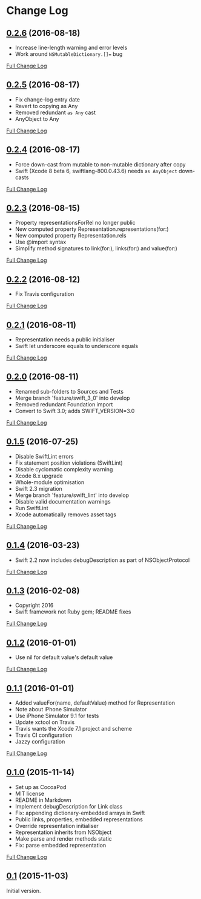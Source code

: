 # Change Log

## [0.2.6](https://github.com/royratcliffe/hypertextapplicationlanguage/tree/0.2.6) (2016-08-18)

- Increase line-length warning and error levels
- Work around `NSMutableDictionary.[]=` bug

[Full Change Log](https://github.com/royratcliffe/hypertextapplicationlanguage/compare/0.2.5...0.2.6)

## [0.2.5](https://github.com/royratcliffe/hypertextapplicationlanguage/tree/0.2.5) (2016-08-17)

- Fix change-log entry date
- Revert to copying as Any
- Removed redundant `as Any` cast
- AnyObject to Any

[Full Change Log](https://github.com/royratcliffe/hypertextapplicationlanguage/compare/0.2.4...0.2.5)

## [0.2.4](https://github.com/royratcliffe/hypertextapplicationlanguage/tree/0.2.4) (2016-08-17)

- Force down-cast from mutable to non-mutable dictionary after copy
- Swift (Xcode 8 beta 6, swiftlang-800.0.43.6) needs `as AnyObject` down-casts

[Full Change Log](https://github.com/royratcliffe/hypertextapplicationlanguage/compare/0.2.3...0.2.4)

## [0.2.3](https://github.com/royratcliffe/hypertextapplicationlanguage/tree/0.2.3) (2016-08-15)

- Property representationsForRel no longer public
- New computed property Representation.representations(for:)
- New computed property Representation.rels
- Use @import syntax
- Simplify method signatures to link(for:), links(for:) and value(for:)

[Full Change Log](https://github.com/royratcliffe/hypertextapplicationlanguage/compare/0.2.2...0.2.3)

## [0.2.2](https://github.com/royratcliffe/hypertextapplicationlanguage/tree/0.2.2) (2016-08-12)

- Fix Travis configuration

[Full Change Log](https://github.com/royratcliffe/hypertextapplicationlanguage/compare/0.2.1...0.2.2)

## [0.2.1](https://github.com/royratcliffe/hypertextapplicationlanguage/tree/0.2.1) (2016-08-11)

- Representation needs a public initialiser
- Swift let underscore equals to underscore equals

[Full Change Log](https://github.com/royratcliffe/hypertextapplicationlanguage/compare/0.2.0...0.2.1)

## [0.2.0](https://github.com/royratcliffe/hypertextapplicationlanguage/tree/0.2.0) (2016-08-11)

- Renamed sub-folders to Sources and Tests
- Merge branch 'feature/swift_3_0' into develop
- Removed redundant Foundation import
- Convert to Swift 3.0; adds SWIFT_VERSION=3.0

[Full Change Log](https://github.com/royratcliffe/hypertextapplicationlanguage/compare/0.1.5...0.2.0)

## [0.1.5](https://github.com/royratcliffe/hypertextapplicationlanguage/tree/0.1.5) (2016-07-25)

- Disable SwiftLint errors
- Fix statement position violations (SwiftLint)
- Disable cyclomatic complexity warning
- Xcode 8.x upgrade
- Whole-module optimisation
- Swift 2.3 migration
- Merge branch 'feature/swift_lint' into develop
- Disable valid documentation warnings
- Run SwiftLint
- Xcode automatically removes asset tags

[Full Change Log](https://github.com/royratcliffe/hypertextapplicationlanguage/compare/0.1.4...0.1.5)

## [0.1.4](https://github.com/royratcliffe/hypertextapplicationlanguage/tree/0.1.4) (2016-03-23)

- Swift 2.2 now includes debugDescription as part of NSObjectProtocol

[Full Change Log](https://github.com/royratcliffe/hypertextapplicationlanguage/compare/0.1.3...0.1.4)

## [0.1.3](https://github.com/royratcliffe/hypertextapplicationlanguage/tree/0.1.3) (2016-02-08)

- Copyright 2016
- Swift framework not Ruby gem; README fixes

[Full Change Log](https://github.com/royratcliffe/hypertextapplicationlanguage/compare/0.1.2...0.1.3)

## [0.1.2](https://github.com/royratcliffe/hypertextapplicationlanguage/tree/0.1.2) (2016-01-01)

- Use nil for default value's default value

[Full Change Log](https://github.com/royratcliffe/hypertextapplicationlanguage/compare/0.1.1...0.1.2)

## [0.1.1](https://github.com/royratcliffe/hypertextapplicationlanguage/tree/0.1.1) (2016-01-01)

- Added valueFor(name, defaultValue) method for Representation
- Note about iPhone Simulator
- Use iPhone Simulator 9.1 for tests
- Update xctool on Travis
- Travis wants the Xcode 7.1 project and scheme
- Travis CI configuration
- Jazzy configuration

[Full Change Log](https://github.com/royratcliffe/hypertextapplicationlanguage/compare/0.1.0...0.1.1)

## [0.1.0](https://github.com/royratcliffe/hypertextapplicationlanguage/tree/0.1.0) (2015-11-14)

- Set up as CocoaPod
- MIT license
- README in Markdown
- Implement debugDescription for Link class
- Fix: appending dictionary-embedded arrays in Swift
- Public links, properties, embedded representations
- Override representation initialiser
- Representation inherits from NSObject
- Make parse and render methods static
- Fix: parse embedded representation

[Full Change Log](https://github.com/royratcliffe/hypertextapplicationlanguage/compare/0.1...0.1.0)

## [0.1](https://github.com/royratcliffe/hypertextapplicationlanguage/tree/0.1) (2015-11-03)

Initial version.
